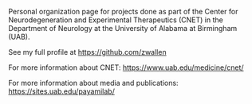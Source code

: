 Personal organization page for projects done as part of the Center for Neurodegeneration and Experimental Therapeutics (CNET) in the Department of Neurology at the University of Alabama at Birmingham (UAB).

See my full profile at https://github.com/zwallen

For more information about CNET: https://www.uab.edu/medicine/cnet/

For more information about media and publications: https://sites.uab.edu/payamilab/
